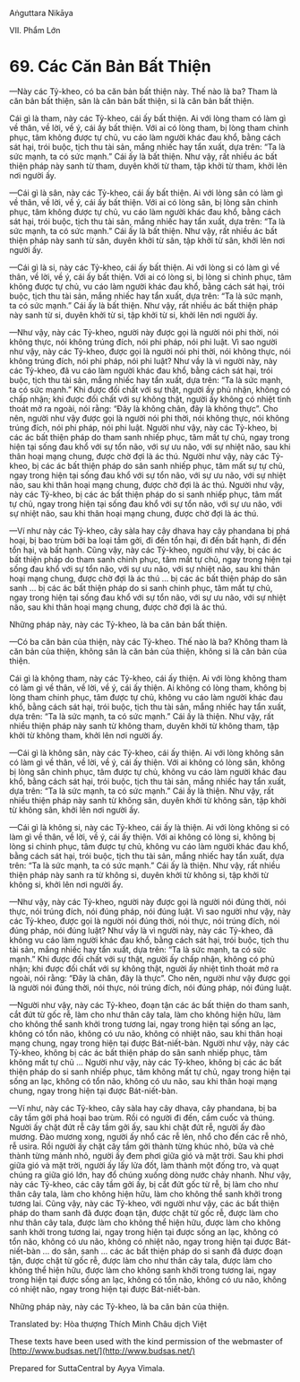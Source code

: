  

Aṅguttara Nikāya

VII. Phẩm Lớn

# 69\. Các Căn Bản Bất Thiện

—Này các Tỷ-kheo, có ba căn bản bất thiện này. Thế nào là ba? Tham là căn bản bất thiện, sân là căn bản bất thiện, si là căn bản bất thiện.

Cái gì là tham, này các Tỷ-kheo, cái ấy bất thiện. Ai với lòng tham có làm gì về thân, về lời, về ý, cái ấy bất thiện. Với ai có lòng tham, bị lòng tham chinh phục, tâm không được tự chủ, vu cáo làm người khác đau khổ, bằng cách sát hại, trói buộc, tịch thu tài sản, mắng nhiếc hay tẩn xuất, dựa trên: “Ta là sức mạnh, ta có sức mạnh.” Cái ấy là bất thiện. Như vậy, rất nhiều ác bất thiện pháp này sanh từ tham, duyên khởi từ tham, tập khởi từ tham, khởi lên nơi người ấy.

—Cái gì là sân, này các Tỷ-kheo, cái ấy bất thiện. Ai với lòng sân có làm gì về thân, về lời, về ý, cái ấy bất thiện. Với ai có lòng sân, bị lòng sân chinh phục, tâm không được tự chủ, vu cáo làm người khác đau khổ, bằng cách sát hại, trói buộc, tịch thu tài sản, mắng nhiếc hay tẩn xuất, dựa trên: “Ta là sức mạnh, ta có sức mạnh.” Cái ấy là bất thiện. Như vậy, rất nhiều ác bất thiện pháp này sanh từ sân, duyên khởi từ sân, tập khởi từ sân, khởi lên nơi người ấy.

—Cái gì là si, này các Tỷ-kheo, cái ấy bất thiện. Ai với lòng si có làm gì về thân, về lời, về ý, cái ấy bất thiện. Với ai có lòng si, bị lòng si chinh phục, tâm không được tự chủ, vu cáo làm người khác đau khổ, bằng cách sát hại, trói buộc, tịch thu tài sản, mắng nhiếc hay tẩn xuất, dựa trên: “Ta là sức mạnh, ta có sức mạnh.” Cái ấy là bất thiện. Như vậy, rất nhiều ác bất thiện pháp này sanh từ si, duyên khởi từ si, tập khởi từ si, khởi lên nơi người ấy.

—Như vậy, này các Tỷ-kheo, người này được gọi là người nói phi thời, nói không thực, nói không trúng đích, nói phi pháp, nói phi luật. Vì sao người như vậy, này các Tỷ-kheo, được gọi là người nói phi thời, nói không thực, nói không trúng đích, nói phi pháp, nói phi luật? Như vầy là vì người này, này các Tỷ-kheo, đã vu cáo làm người khác đau khổ, bằng cách sát hại, trói buộc, tịch thu tài sản, mắng nhiếc hay tẩn xuất, dựa trên: “Ta là sức mạnh, ta có sức mạnh.” Khi được đối chất với sự thật, người ấy phủ nhận, không có chấp nhận; khi được đối chất với sự không thật, người ấy không có nhiệt tình thoát mở ra ngoài, nói rằng: “Ðây là không chân, đây là không thực”. Cho nên, người như vậy được gọi là người nói phi thời, nói không thực, nói không trúng đích, nói phi pháp, nói phi luật. Người như vậy, này các Tỷ-kheo, bị các ác bất thiện pháp do tham sanh nhiếp phục, tâm mất tự chủ, ngay trong hiện tại sống đau khổ với sự tổn não, với sự ưu não, với sự nhiệt não, sau khi thân hoại mạng chung, được chờ đợi là ác thú. Người như vậy, này các Tỷ-kheo, bị các ác bất thiện pháp do sân sanh nhiếp phục, tâm mất sự tự chủ, ngay trong hiện tại sống đau khổ với sự tổn não, với sự ưu não, với sự nhiệt não, sau khi thân hoại mạng chung, được chờ đợi là ác thú. Người như vậy, này các Tỷ-kheo, bị các ác bất thiện pháp do si sanh nhiếp phục, tâm mất tự chủ, ngay trong hiện tại sống đau khổ với sự tổn não, với sự ưu não, với sự nhiệt não, sau khi thân hoại mạng chung, được chờ đợi là ác thú.

—Ví như này các Tỷ-kheo, cây sàla hay cây dhava hay cây phandana bị phá hoại, bị bao trùm bởi ba loại tầm gởi, đi đến tổn hại, đi đến bất hạnh, đi đến tổn hại, và bất hạnh. Cũng vậy, này các Tỷ-kheo, người như vậy, bị các ác bất thiện pháp do tham sanh chinh phục, tâm mất tự chủ, ngay trong hiện tại sống đau khổ với sự tổn não, với sự ưu não, với sự nhiệt não, sau khi thân hoại mạng chung, được chờ đợi là ác thú ... bị các ác bất thiện pháp do sân sanh ... bị các ác bất thiện pháp do si sanh chinh phục, tâm mất tự chủ, ngay trong hiện tại sống đau khổ với sự tổn não, với sự ưu não, với sự nhiệt não, sau khi thân hoại mạng chung, được chờ đợi là ác thú.

Những pháp này, này các Tỷ-kheo, là ba căn bản bất thiện.

—Có ba căn bản của thiện, này các Tỷ-kheo. Thế nào là ba? Không tham là căn bản của thiện, không sân là căn bản của thiện, không si là căn bản của thiện.

Cái gì là không tham, này các Tỷ-kheo, cái ấy thiện. Ai với lòng không tham có làm gì về thân, về lời, về ý, cái ấy thiện. Ai không có lòng tham, không bị lòng tham chinh phục, tâm được tự chủ, không vu cáo làm người khác đau khổ, bằng cách sát hại, trói buộc, tịch thu tài sản, mắng nhiếc hay tẩn xuất, dựa trên: “Ta là sức mạnh, ta có sức mạnh.” Cái ấy là thiện. Như vậy, rất nhiều thiện pháp này sanh từ không tham, duyên khởi từ không tham, tập khởi từ không tham, khởi lên nơi người ấy.

—Cái gì là không sân, này các Tỷ-kheo, cái ấy thiện. Ai với lòng không sân có làm gì về thân, về lời, về ý, cái ấy thiện. Với ai không có lòng sân, không bị lòng sân chinh phục, tâm được tự chủ, không vu cáo làm người khác đau khổ, bằng cách sát hại, trói buộc, tịch thu tài sản, mắng nhiếc hay tẩn xuất, dựa trên: “Ta là sức mạnh, ta có sức mạnh.” Cái ấy là thiện. Như vậy, rất nhiều thiện pháp này sanh từ không sân, duyên khởi từ không sân, tập khởi từ không sân, khởi lên nơi người ấy.

—Cái gì là không si, này các Tỷ-kheo, cái ấy là thiện. Ai với lòng không si có làm gì về thân, về lời, về ý, cái ấy thiện. Với ai không có lòng si, không bị lòng si chinh phục, tâm được tự chủ, không vu cáo làm người khác đau khổ, bằng cách sát hại, trói buộc, tịch thu tài sản, mắng nhiếc hay tẩn xuất, dựa trên: “Ta là sức mạnh, ta có sức mạnh.” Cái ấy là thiện. Như vậy, rất nhiều thiện pháp này sanh ra từ không si, duyên khởi từ không si, tập khởi từ không si, khởi lên nơi người ấy.

—Như vậy, này các Tỷ-kheo, người này được gọi là người nói đúng thời, nói thực, nói trúng đích, nói đúng pháp, nói đúng luật. Vì sao người như vậy, này các Tỷ-kheo, được gọi là người nói đúng thời, nói thực, nói trúng đích, nói đúng pháp, nói đúng luật? Như vầy là vì người này, này các Tỷ-kheo, đã không vu cáo làm người khác đau khổ, bằng cách sát hại, trói buộc, tịch thu tài sản, mắng nhiếc hay tẩn xuất, dựa trên: “Ta là sức mạnh, ta có sức mạnh.” Khi được đối chất với sự thật, người ấy chấp nhận, không có phủ nhận; khi được đối chất với sự không thật, người ấy nhiệt tình thoát mở ra ngoài, nói rằng: “Ðây là chân, đây là thực”. Cho nên, người như vậy được gọi là người nói đúng thời, nói thực, nói trúng đích, nói đúng pháp, nói đúng luật.

—Người như vậy, này các Tỷ-kheo, đoạn tận các ác bất thiện do tham sanh, cắt đứt từ gốc rễ, làm cho như thân cây tala, làm cho không hiện hữu, làm cho không thể sanh khởi trong tương lai, ngay trong hiện tại sống an lạc, không có tổn não, không có ưu não, không có nhiệt não, sau khi thân hoại mạng chung, ngay trong hiện tại được Bát-niết-bàn. Người như vậy, này các Tỷ-kheo, không bị các ác bất thiện pháp do sân sanh nhiếp phục, tâm không mất tự chủ ... Người như vậy, này các Tỷ-kheo, không bị các ác bất thiện pháp do si sanh nhiếp phục, tâm không mất tự chủ, ngay trong hiện tại sống an lạc, không có tổn não, không có ưu não, sau khi thân hoại mạng chung, ngay trong hiện tại được Bát-niết-bàn.

—Ví như, này các Tỷ-kheo, cây sàla hay cây dhava, cây phandana, bị ba cây tầm gởi phá hoại bao trùm. Rồi có người đi đến, cầm cuốc và thúng. Người ấy chặt đứt rễ cây tầm gởi ấy, sau khi chặt đứt rễ, người ấy đào mương. Ðào mương xong, người ấy nhổ các rễ lên, nhổ cho đến các rễ nhỏ, rễ usira. Rồi người ấy chặt cây tầm gởi thành từng khúc nhỏ, bửa và chẻ thành từng mảnh nhỏ, người ấy đem phơi giữa gió và mặt trời. Sau khi phơi giữa gió và mặt trời, người ấy lấy lửa đốt, làm thành một đống tro, và quạt chúng ra giữa gió lớn, hay đổ chúng xuống dòng nước chảy nhanh. Như vậy, này các Tỷ-kheo, các cây tầm gởi ấy, bị cắt đứt gốc từ rễ, bị làm cho như thân cây tala, làm cho không hiện hữu, làm cho không thể sanh khởi trong tương lai. Cũng vậy, này các Tỷ-kheo, với người như vậy, các ác bất thiện pháp do tham sanh đã được đoạn tận, được chặt từ gốc rễ, được làm cho như thân cây tala, được làm cho không thể hiện hữu, được làm cho không sanh khởi trong tương lai, ngay trong hiện tại được sống an lạc, không có tổn não, không có ưu não, không có nhiệt não, ngay trong hiện tại được Bát-niết-bàn ... do sân, sanh ... các ác bất thiện pháp do si sanh đã được đoạn tận, được chặt từ gốc rễ, được làm cho như thân cây tala, được làm cho không thể hiện hữu, được làm cho không sanh khởi trong tương lai, ngay trong hiện tại được sống an lạc, không có tổn não, không có ưu não, không có nhiệt não, ngay trong hiện tại được Bát-niết-bàn.

Những pháp này, này các Tỷ-kheo, là ba căn bản của thiện.

Translated by: Hòa thượng Thích Minh Châu dịch Việt

These texts have been used with the kind permission of the webmaster of [http://www.budsas.net/](http://www.budsas.net/)

Prepared for SuttaCentral by Ayya Vimala.
